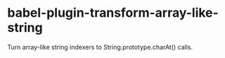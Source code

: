 # babel-plugin-transform-array-like-string
Turn array-like string indexers to String.prototype.charAt() calls.
